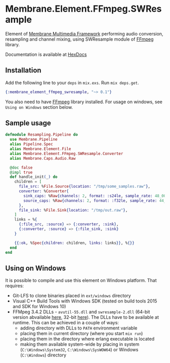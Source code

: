 # Membrane.Element.FFmpeg.SWResample

Element of [Membrane Multimedia Framework](https://membraneframework.org) performing audio conversion, resampling and channel mixing, using SWResample module of [FFmpeg](https://www.ffmpeg.org/) library.

Documentation is available at [HexDocs](https://hexdocs.pm/membrane_element_portaudio/)

## Installation

Add the following line to your `deps` in `mix.exs`. Run `mix deps.get`.

```elixir
{:membrane_element_ffmpeg_swresample, "~> 0.1"}
```

You also need to have [FFmpeg](https://www.ffmpeg.org/) library installed.
For usage on windows, see `Using on Windows` section below.

## Sample usage

```elixir
defmodule Resampling.Pipeline do
  use Membrane.Pipeline
  alias Pipeline.Spec
  alias Membrane.Element.File
  alias Membrane.Element.FFmpeg.SWResample.Converter
  alias Membrane.Caps.Audio.Raw

  @doc false
  @impl true
  def handle_init(_) do
    children = [
      file_src: %File.Source{location: "/tmp/some_samples.raw"},
      converter: %Converter{
        sink_caps: %Raw{channels: 2, format: :s24le, sample_rate: 48_000},
        source_caps: %Raw{channels: 2, format: :f32le, sample_rate: 44_100}
      },
      file_sink: %File.Sink{location: "/tmp/out.raw"},
    ]
    links = %{
      {:file_src, :source} => {:converter, :sink},
      {:converter, :source} => {:file_sink, :sink}
    }

    {{:ok, %Spec{children: children, links: links}}, %{}}
  end
end
```

## Using on Windows

It is possible to compile and use this element on Windows platform. That requires:

* Git-LFS to clone binaries placed in `ext/windows` directory
* Visual C++ Build Tools with Windows SDK (tested on build tools 2015 and SDK for Windows 10)
* FFMpeg 3.4.2 DLLs - `avutil-55.dll` and `swresample-2.dll`
  (64-bit version abvailable [here](https://ffmpeg.zeranoe.com/builds/win64/shared/ffmpeg-3.4.2-win64-shared.zip),
  32-bit [here](https://ffmpeg.zeranoe.com/builds/win32/shared/ffmpeg-3.4.2-win32-shared.zip)).
  The DLLs have to be available at runtime. This can be achieved in a couple of ways:
  * adding directory with DLLs to `PATH` environment variable
  * placing them in current directory (where you start `mix run`)
  * placing them in the directory where erlang executable is located
  * making them available system-wide by placing in system (`C:\Windows\System32`, `C:\Windows\SysWOW64`) or Windows (`C:\Windows`) directory
